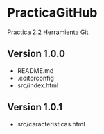 # PracticaGitHub
Practica 2.2 Herramienta Git

## Version 1.0.0

- README.md
- .editorconfig
- src/index.html

## Version 1.0.1
- src/caracteristicas.html